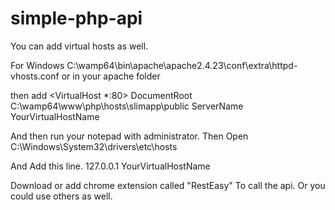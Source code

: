 # simple-php-api

You can add virtual hosts as well.

For Windows
C:\wamp64\bin\apache\apache2.4.23\conf\extra\httpd-vhosts.conf or in your apache folder

then add 
<VirtualHost *:80>
	DocumentRoot C:\wamp64\www\php\hosts\slimapp\public
	ServerName YourVirtualHostName
</VirtualHost>

And then run your notepad with administrator. 
Then Open C:\Windows\System32\drivers\etc\hosts

And Add this line. 
127.0.0.1 YourVirtualHostName

Download or add chrome extension called "RestEasy" To call the api. Or you could use others as well.
